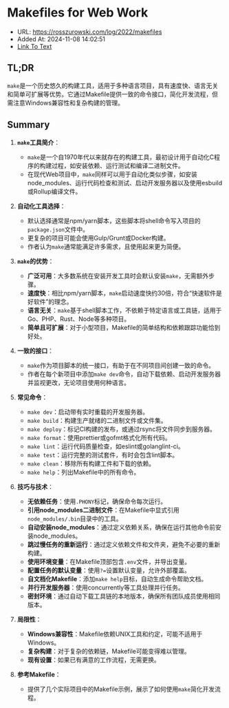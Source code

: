 # Makefiles for Web Work
- URL: https://rosszurowski.com/log/2022/makefiles
- Added At: 2024-11-08 14:02:51
- [Link To Text](2024-11-08-makefiles-for-web-work_raw.md)

## TL;DR
`make`是一个历史悠久的构建工具，适用于多种语言项目，具有速度快、语言无关和简单可扩展等优势。它通过Makefile提供一致的命令接口，简化开发流程，但需注意Windows兼容性和复杂构建的管理。

## Summary
1. **`make`工具简介**：
   - `make`是一个自1970年代以来就存在的构建工具，最初设计用于自动化C程序的构建过程，如安装依赖、运行测试和编译二进制文件。
   - 在现代Web项目中，`make`同样可以用于自动化类似步骤，如安装node_modules、运行代码检查和测试、启动开发服务器以及使用esbuild或Rollup编译文件。

2. **自动化工具选择**：
   - 默认选择通常是npm/yarn脚本，这些脚本将shell命令写入项目的`package.json`文件中。
   - 更复杂的项目可能会使用Gulp/Grunt或Docker构建。
   - 作者认为`make`通常能满足许多需求，且使用起来更为简便。

3. **`make`的优势**：
   - **广泛可用**：大多数系统在安装开发工具时会默认安装`make`，无需额外步骤。
   - **速度快**：相比npm/yarn脚本，`make`启动速度快约30倍，符合“快速软件是好软件”的理念。
   - **语言无关**：`make`基于shell脚本工作，不依赖于特定语言或工具链，适用于Go、PHP、Rust、Node等多种项目。
   - **简单且可扩展**：对于小型项目，Makefile的简单结构和依赖跟踪功能恰到好处。

4. **一致的接口**：
   - `make`作为项目脚本的统一接口，有助于在不同项目间创建一致的命令。
   - 作者在每个新项目中添加`make dev`命令，自动下载依赖、启动开发服务器并监视更改，无论项目使用何种语言。

5. **常见命令**：
   - `make dev`：启动带有实时重载的开发服务器。
   - `make build`：构建生产就绪的二进制文件或文件集。
   - `make deploy`：标记CI构建的发布，或通过rsync将文件同步到服务器。
   - `make format`：使用prettier或gofmt格式化所有代码。
   - `make lint`：运行代码质量检查，如eslint或golanglint-ci。
   - `make test`：运行完整的测试套件，有时会包含lint脚本。
   - `make clean`：移除所有构建工件和下载的依赖。
   - `make help`：列出Makefile中的所有命令。

6. **技巧与技术**：
   - **无依赖任务**：使用`.PHONY`标记，确保命令每次运行。
   - **引用node_modules二进制文件**：在Makefile中显式引用`node_modules/.bin`目录中的工具。
   - **自动安装node_modules**：通过定义依赖关系，确保在运行其他命令前安装node_modules。
   - **跳过慢任务的重新运行**：通过定义依赖文件和文件夹，避免不必要的重新构建。
   - **使用环境变量**：在Makefile顶部包含`.env`文件，并导出变量。
   - **配置任务的默认变量**：使用`?=`设置默认变量，允许外部覆盖。
   - **自文档化Makefile**：添加`make help`目标，自动生成命令帮助文档。
   - **并行开发服务器**：使用concurrently等工具处理并行任务。
   - **密封环境**：通过自动下载工具链的本地版本，确保所有团队成员使用相同版本。

7. **局限性**：
   - **Windows兼容性**：Makefile依赖UNIX工具和约定，可能不适用于Windows。
   - **复杂构建**：对于复杂的依赖链，Makefile可能变得难以管理。
   - **现有设置**：如果已有满意的工作流程，无需更换。

8. **参考Makefile**：
   - 提供了几个实际项目中的Makefile示例，展示了如何使用`make`简化开发流程。
